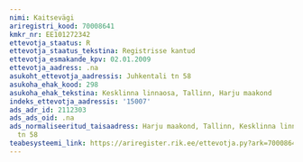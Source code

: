 ```yaml
---
nimi: Kaitsevägi
ariregistri_kood: 70008641
kmkr_nr: EE101272342
ettevotja_staatus: R
ettevotja_staatus_tekstina: Registrisse kantud
ettevotja_esmakande_kpv: 02.01.2009
ettevotja_aadress: .na
asukoht_ettevotja_aadressis: Juhkentali tn 58
asukoha_ehak_kood: 298
asukoha_ehak_tekstina: Kesklinna linnaosa, Tallinn, Harju maakond
indeks_ettevotja_aadressis: '15007'
ads_adr_id: 2112303
ads_ads_oid: .na
ads_normaliseeritud_taisaadress: Harju maakond, Tallinn, Kesklinna linnaosa, Juhkentali
  tn 58
teabesysteemi_link: https://ariregister.rik.ee/ettevotja.py?ark=70008641&ref=rekvisiidid
---
```

